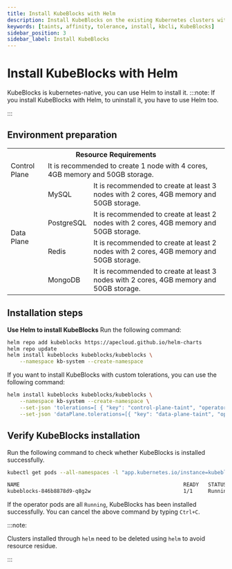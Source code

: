 ```yaml
---
title: Install KubeBlocks with Helm
description: Install KubeBlocks on the existing Kubernetes clusters with Helm
keywords: [taints, affinity, tolerance, install, kbcli, KubeBlocks]
sidebar_position: 3
sidebar_label: Install KubeBlocks
---
```


# Install KubeBlocks with Helm

KubeBlocks is kubernetes-native, you can use Helm to install it.
:::note:
If you install KubeBlocks with Helm, to uninstall it, you have to use Helm too.

:::


## Environment preparation

<table>
	<tr>
	    <th colspan="3">Resource Requirements</th>
	</tr >
	<tr>
	    <td >Control Plane</td>
	    <td colspan="2">It is recommended to create 1 node with 4 cores, 4GB memory and 50GB storage. </td>
	</tr >
	<tr >
	    <td rowspan="4">Data Plane</td>
	    <td> MySQL </td>
	    <td>It is recommended to create at least 3 nodes with 2 cores, 4GB memory and 50GB storage. </td>
	</tr>
	<tr>
	    <td> PostgreSQL </td>
        <td>It is recommended to create at least 2 nodes with 2 cores, 4GB memory and 50GB storage.  </td>
	</tr>
	<tr>
	    <td> Redis </td>
        <td>It is recommended to create at least 2 nodes with 2 cores, 4GB memory and 50GB storage. </td>
	</tr>
	<tr>
	    <td> MongoDB </td>
	    <td>It is recommended to create at least 3 nodes with 2 cores, 4GB memory and 50GB storage. </td>
	</tr>
</table>

## Installation steps
**Use Helm to install KubeBlocks**
Run the following command:
```bash
helm repo add kubeblocks https://apecloud.github.io/helm-charts
helm repo update
helm install kubeblocks kubeblocks/kubeblocks \
    --namespace kb-system --create-namespace
````

If you want to install KubeBlocks with custom tolerations, you can use the following command:
```bash
helm install kubeblocks kubeblocks/kubeblocks \
    --namespace kb-system --create-namespace \
    --set-json 'tolerations=[ { "key": "control-plane-taint", "operator": "Equal", "effect": "NoSchedule", "value": "true" } ]' \
    --set-json 'dataPlane.tolerations=[{ "key": "data-plane-taint", "operator": "Equal", "effect": "NoSchedule", "value": "true" } ]'
```

## Verify KubeBlocks installation

Run the following command to check whether KubeBlocks is installed successfully.

```bash
kubectl get pods --all-namespaces -l "app.kubernetes.io/instance=kubeblocks" -w

NAME                                                     READY   STATUS      RESTARTS   AGE
kubeblocks-846b8878d9-q8g2w                              1/1     Running     0          98s
```

If the operator pods are all `Running`, KubeBlocks has been installed successfully. You can cancel the above command by typing `Ctrl+C`.

:::note:

Clusters installed through `helm` need to be deleted using `helm` to avoid resource residue.

:::